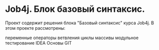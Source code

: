 # Job4j. Блок базовый синтаксис.
Проект содержит решения блока "Базовый синтаксис" курса Job4j. В этом проекте рассмотрены:

переменные
операторы ветвления
циклы
массивы
модульное тестирование
IDEA
Основы GIT